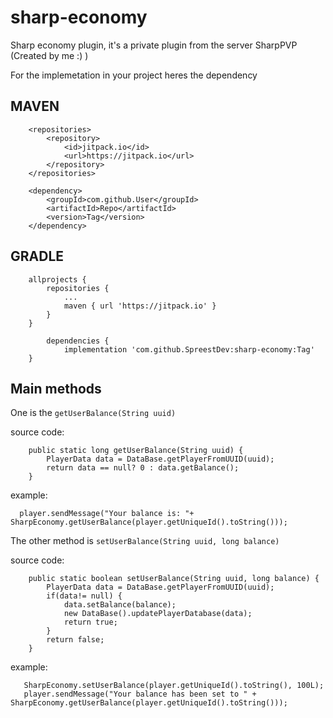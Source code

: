 # sharp-economy
Sharp economy plugin, it's a private plugin from the server SharpPVP (Created by me :) )

For the implemetation in your project heres the dependency

## **MAVEN**
```
	<repositories>
		<repository>
		    <id>jitpack.io</id>
		    <url>https://jitpack.io</url>
		</repository>
	</repositories>
```

```
	<dependency>
	    <groupId>com.github.User</groupId>
	    <artifactId>Repo</artifactId>
	    <version>Tag</version>
	</dependency>
```

## **GRADLE**
```
	allprojects {
		repositories {
			...
			maven { url 'https://jitpack.io' }
		}
	}
```

```
        dependencies {
	        implementation 'com.github.SpreestDev:sharp-economy:Tag'
	}
```

## Main methods
One is the `getUserBalance(String uuid)`

source code:
```
    public static long getUserBalance(String uuid) {
        PlayerData data = DataBase.getPlayerFromUUID(uuid);
        return data == null? 0 : data.getBalance();
    }
```

example:
```
  player.sendMessage("Your balance is: "+ SharpEconomy.getUserBalance(player.getUniqueId().toString()));
```

The other method is `setUserBalance(String uuid, long balance)`

source code:
```
    public static boolean setUserBalance(String uuid, long balance) {
        PlayerData data = DataBase.getPlayerFromUUID(uuid);
        if(data!= null) {
            data.setBalance(balance);
            new DataBase().updatePlayerDatabase(data);
            return true;
        }
        return false;
    }
```

example:
```
   SharpEconomy.setUserBalance(player.getUniqueId().toString(), 100L);
   player.sendMessage("Your balance has been set to " + SharpEconomy.getUserBalance(player.getUniqueId().toString()));
```
